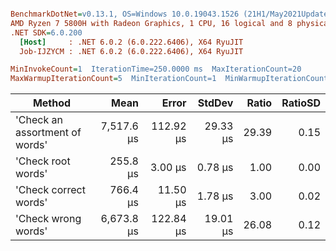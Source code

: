 ``` ini

BenchmarkDotNet=v0.13.1, OS=Windows 10.0.19043.1526 (21H1/May2021Update)
AMD Ryzen 7 5800H with Radeon Graphics, 1 CPU, 16 logical and 8 physical cores
.NET SDK=6.0.200
  [Host]     : .NET 6.0.2 (6.0.222.6406), X64 RyuJIT
  Job-IJZYCM : .NET 6.0.2 (6.0.222.6406), X64 RyuJIT

MinInvokeCount=1  IterationTime=250.0000 ms  MaxIterationCount=20  
MaxWarmupIterationCount=5  MinIterationCount=1  MinWarmupIterationCount=1  

```
|                         Method |       Mean |     Error |   StdDev | Ratio | RatioSD |
|------------------------------- |-----------:|----------:|---------:|------:|--------:|
| &#39;Check an assortment of words&#39; | 7,517.6 μs | 112.92 μs | 29.33 μs | 29.39 |    0.15 |
|             &#39;Check root words&#39; |   255.8 μs |   3.00 μs |  0.78 μs |  1.00 |    0.00 |
|          &#39;Check correct words&#39; |   766.4 μs |  11.50 μs |  1.78 μs |  3.00 |    0.02 |
|            &#39;Check wrong words&#39; | 6,673.8 μs | 122.84 μs | 19.01 μs | 26.08 |    0.12 |
